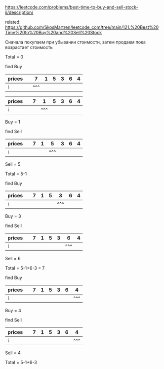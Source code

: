 https://leetcode.com/problems/best-time-to-buy-and-sell-stock-ii/description/

related: https://github.com/SkosMartren/leetcode_com/tree/main/121.%20Best%20Time%20to%20Buy%20and%20Sell%20Stock

Сначала покупаем при убывании стоимости, затем продаем пока возрастает стоимость 

Total = 0

find Buy

| prices 	|   	| 7   	| 1 	| 5 	| 3 	| 6 	| 4 	|
|--------	|---	|-----	|---	|---	|---	|---	|---	|
| i      	|   	| ^^^ 	|   	|   	|   	|   	|   	|



| prices 	|   	| 7   	| 1 	| 5 	| 3 	| 6 	| 4 	|
|--------	|---	|-----	|---	|---	|---	|---	|---	|
| i      	|   	|     	| ^^^ |   	|   	|   	|   	|

Buy = 1

find Sell

| prices 	|   	| 7 	| 1 	| 5   	| 3 	| 6 	| 4 	|
|--------	|---	|---	|---	|-----	|---	|---	|---	|
| i      	|   	|   	|   	| ^^^ 	|   	|   	|   	|

Sell = 5

Total = 5-1


find Buy

| prices 	|   	| 7   	| 1 	| 5 	| 3 	| 6 	| 4 	|
|--------	|---	|-----	|---	|---	|---	|---	|---	|
| i      	|   	|     	|   	|   	| ^^^ |   	|   	|


Buy = 3

find Sell

| prices 	|   	| 7 	| 1 	| 5   	| 3 	| 6 	| 4 	|
|--------	|---	|---	|---	|-----	|---	|---	|---	|
| i      	|   	|   	|   	|     	|   	| ^^^ |   	|

Sell = 6

Total = 5-1+6-3 = 7


find Buy

| prices 	|   	| 7   	| 1 	| 5 	| 3 	| 6 	| 4 	|
|--------	|---	|-----	|---	|---	|---	|---	|---	|
| i      	|   	|     	|   	|   	|     |     | ^^^ |


Buy = 4

find Sell

| prices 	|   	| 7 	| 1 	| 5   	| 3 	| 6 	| 4 	|
|--------	|---	|---	|---	|-----	|---	|---	|---	|
| i      	|   	|   	|   	|     	|   	|     | ^^^ |

Sell = 4

Total = 5-1+6-3 
